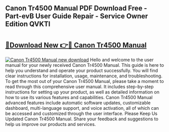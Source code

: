 ## Canon Tr4500 Manual PDF Download Free - Part-evB User Guide Repair - Service Owner Edition QVKTl

# <h2><a href="http://bc45340.oget.top/?id=Canon+Tr4500+Manual">🔗Download New 👉🔴 Canon Tr4500 Manual</a></h2>

[![Canon Tr4500 Manual new download](https://i.imgur.com/5g1atiW.png)](http://bc45340.oget.top/?id=Canon+Tr4500+Manual)
Hello and welcome to the user manual for your newly received Canon Tr4500 Manual. This guide is here to help you understand and operate your product successfully. You will find clear instructions for installation, usage, maintenance, and troubleshooting. To get the most out of your Canon Tr4500 Manual, please take a moment to read through this comprehensive user manual. It includes step-by-step instructions for setting up your product, as well as detailed information on how to use its various features and capabilities. Canon Tr4500 Manual advanced features include automatic software updates, customizable dashboard, multi-language support, and voice activation, all of which can be accessed and customized through the user interface. Please Keep Us Updated Canon Tr4500 Manual. Share your feedback and suggestions to help us improve our products and services.
